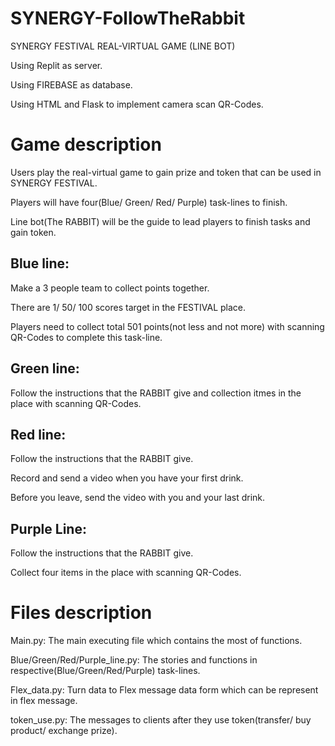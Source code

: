 # SYNERGY-FollowTheRabbit
SYNERGY FESTIVAL REAL-VIRTUAL GAME (LINE BOT)

Using Replit as server.

Using FIREBASE as database.

Using HTML and Flask to implement camera scan QR-Codes.

# Game description
Users play the real-virtual game to gain prize and token that can be used in SYNERGY FESTIVAL.

Players will have four(Blue/ Green/ Red/ Purple) task-lines to finish.

Line bot(The RABBIT) will be the guide to lead players to finish tasks and gain token.
## Blue line: 
Make a 3 people team to collect points together. 

There are 1/ 50/ 100 scores target in the FESTIVAL place. 

Players need to collect total 501 points(not less and not more) with scanning QR-Codes to complete this task-line.

## Green line:
Follow the instructions that the RABBIT give and collection itmes in the place with scanning QR-Codes.

## Red line:
Follow the instructions that the RABBIT give. 

Record and send a video when you have your first drink.

Before you leave, send the video with you and your last drink.

## Purple Line:
Follow the instructions that the RABBIT give. 

Collect four items in the place with scanning QR-Codes.

# Files description
Main.py: The main executing file which contains the most of functions.

Blue/Green/Red/Purple_line.py: The stories and functions in respective(Blue/Green/Red/Purple) task-lines.

Flex_data.py: Turn data to Flex message data form which can be represent in flex message.

token_use.py: The messages to clients after they use token(transfer/ buy product/ exchange prize).
